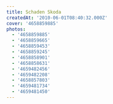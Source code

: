 ```yaml
---
title: Schaden Skoda
createdAt: '2010-06-01T08:40:32.000Z'
cover: '4658859885'
photos:
  - '4658859885'
  - '4658859665'
  - '4658859453'
  - '4658859245'
  - '4658858901'
  - '4658858631'
  - '4659482456'
  - '4659482208'
  - '4658857803'
  - '4659481734'
  - '4659481450'
---
```


